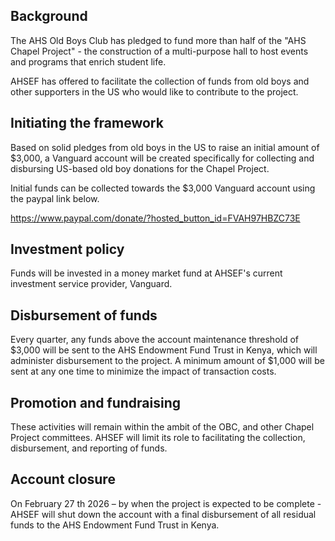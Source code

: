 ## Background
The AHS Old Boys Club has pledged to fund more than half of the "AHS Chapel Project" - the construction of a multi-purpose hall to host events and programs that enrich
student life.

AHSEF has offered to facilitate the collection of funds from old boys and other supporters in the US who would like to contribute to the project.

## Initiating the framework
Based on solid pledges from old boys in the US to raise an initial amount of $3,000, a Vanguard account will be created specifically for collecting and
disbursing US-based old boy donations for the Chapel Project.

Initial funds can be collected towards the $3,000 Vanguard account using the paypal link below.

https://www.paypal.com/donate/?hosted_button_id=FVAH97HBZC73E

## Investment policy

Funds will be invested in a money market fund at AHSEF's current investment service provider, Vanguard.

## Disbursement of funds

Every quarter, any funds above the account maintenance threshold of $3,000 will be sent to the AHS Endowment Fund Trust in Kenya, which will
administer disbursement to the project. A minimum amount of $1,000 will be sent at any one time to minimize the impact of transaction costs.

## Promotion and fundraising

These activities will remain within the ambit of the OBC, and other Chapel Project committees. AHSEF will limit its role to facilitating the collection,
disbursement, and reporting of funds.

## Account closure
On February 27 th 2026 – by when the project is expected to be complete - AHSEF will shut down the account with a final disbursement of all residual funds to the
AHS Endowment Fund Trust in Kenya.
